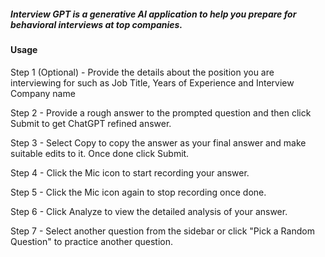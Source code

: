 ##### Interview GPT is a generative AI application to help you prepare for behavioral interviews at top companies.

                
#### Usage

Step 1 (Optional) - Provide the details about the position you are interviewing for such as Job Title, Years of Experience and Interview Company name 

Step 2 - Provide a rough answer to the prompted question and then click Submit to get ChatGPT refined answer.

Step 3 - Select Copy to copy the answer as your final answer and make suitable edits to it. Once done click Submit.

Step 4 - Click the Mic icon to start recording your answer.

Step 5 - Click the Mic icon again to stop recording once done.

Step 6 - Click Analyze to view the detailed analysis of your answer.

Step 7 - Select another question from the sidebar or click "Pick a Random Question" to practice another question.
